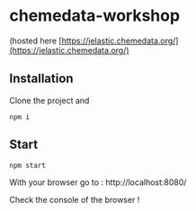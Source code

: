 # chemedata-workshop

(hosted here [https://jelastic.chemedata.org/](https://jelastic.chemedata.org/)

## Installation

Clone the project and 

`npm i`

## Start 

`npm start`

With your browser go to : http://localhost:8080/

Check the console of the browser !
